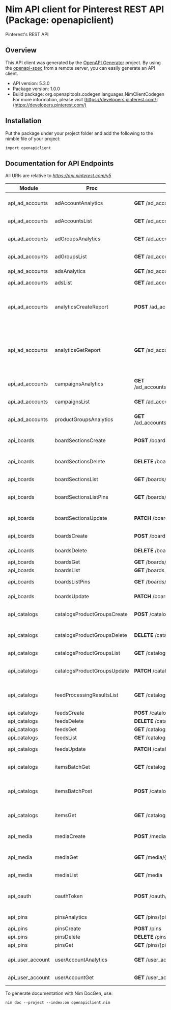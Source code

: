 # Nim API client for Pinterest REST API (Package: openapiclient)

Pinterest's REST API

## Overview

This API client was generated by the [OpenAPI Generator](https://openapi-generator.tech) project.  By using the [openapi-spec](https://openapis.org) from a remote server, you can easily generate an API client.

- API version: 5.3.0
- Package version: 1.0.0
- Build package: org.openapitools.codegen.languages.NimClientCodegen
    For more information, please visit [https://developers.pinterest.com/](https://developers.pinterest.com/)

## Installation

Put the package under your project folder and add the following to the nimble file of your project:

```
import openapiclient
```

## Documentation for API Endpoints

All URIs are relative to *https://api.pinterest.com/v5*

Module | Proc | HTTP request | Description
------------ | ------------- | ------------- | -------------
api_ad_accounts | adAccountAnalytics | **GET** /ad_accounts/{ad_account_id}/analytics | Get ad account analytics
api_ad_accounts | adAccountsList | **GET** /ad_accounts | List ad accounts
api_ad_accounts | adGroupsAnalytics | **GET** /ad_accounts/{ad_account_id}/ad_groups/analytics | Get ad group analytics
api_ad_accounts | adGroupsList | **GET** /ad_accounts/{ad_account_id}/ad_groups | List ad groups
api_ad_accounts | adsAnalytics | **GET** /ad_accounts/{ad_account_id}/ads/analytics | Get ad analytics
api_ad_accounts | adsList | **GET** /ad_accounts/{ad_account_id}/ads | List ads
api_ad_accounts | analyticsCreateReport | **POST** /ad_accounts/{ad_account_id}/reports | Create async request for an account analytics report
api_ad_accounts | analyticsGetReport | **GET** /ad_accounts/{ad_account_id}/reports | Get the account analytics report created by the async call
api_ad_accounts | campaignsAnalytics | **GET** /ad_accounts/{ad_account_id}/campaigns/analytics | Get campaign analytics
api_ad_accounts | campaignsList | **GET** /ad_accounts/{ad_account_id}/campaigns | List campaigns
api_ad_accounts | productGroupsAnalytics | **GET** /ad_accounts/{ad_account_id}/product_groups/analytics | Get product group analytics
api_boards | boardSectionsCreate | **POST** /boards/{board_id}/sections | Create board section
api_boards | boardSectionsDelete | **DELETE** /boards/{board_id}/sections/{section_id} | Delete board section
api_boards | boardSectionsList | **GET** /boards/{board_id}/sections | List board sections
api_boards | boardSectionsListPins | **GET** /boards/{board_id}/sections/{section_id}/pins | List Pins on board section
api_boards | boardSectionsUpdate | **PATCH** /boards/{board_id}/sections/{section_id} | Update board section
api_boards | boardsCreate | **POST** /boards | Create board
api_boards | boardsDelete | **DELETE** /boards/{board_id} | Delete board
api_boards | boardsGet | **GET** /boards/{board_id} | Get board
api_boards | boardsList | **GET** /boards | List boards
api_boards | boardsListPins | **GET** /boards/{board_id}/pins | List Pins on board
api_boards | boardsUpdate | **PATCH** /boards/{board_id} | Update board
api_catalogs | catalogsProductGroupsCreate | **POST** /catalogs/product_groups | Create product group
api_catalogs | catalogsProductGroupsDelete | **DELETE** /catalogs/product_groups/{product_group_id} | Delete product group
api_catalogs | catalogsProductGroupsList | **GET** /catalogs/product_groups | Get product groups list
api_catalogs | catalogsProductGroupsUpdate | **PATCH** /catalogs/product_groups/{product_group_id} | Update product group
api_catalogs | feedProcessingResultsList | **GET** /catalogs/feeds/{feed_id}/processing_results | List processing results for a given feed
api_catalogs | feedsCreate | **POST** /catalogs/feeds | Create feed
api_catalogs | feedsDelete | **DELETE** /catalogs/feeds/{feed_id} | Delete feed
api_catalogs | feedsGet | **GET** /catalogs/feeds/{feed_id} | Get feed
api_catalogs | feedsList | **GET** /catalogs/feeds | List feeds
api_catalogs | feedsUpdate | **PATCH** /catalogs/feeds/{feed_id} | Update feed
api_catalogs | itemsBatchGet | **GET** /catalogs/items/batch/{batch_id} | Get catalogs items batch
api_catalogs | itemsBatchPost | **POST** /catalogs/items/batch | Perform an operation on an item batch
api_catalogs | itemsGet | **GET** /catalogs/items | Get catalogs items
api_media | mediaCreate | **POST** /media | Register media upload
api_media | mediaGet | **GET** /media/{media_id} | Get media upload details
api_media | mediaList | **GET** /media | List media uploads
api_oauth | oauthToken | **POST** /oauth/token | Generate OAuth access token
api_pins | pinsAnalytics | **GET** /pins/{pin_id}/analytics | Get Pin analytics
api_pins | pinsCreate | **POST** /pins | Create Pin
api_pins | pinsDelete | **DELETE** /pins/{pin_id} | Delete Pin
api_pins | pinsGet | **GET** /pins/{pin_id} | Get Pin
api_user_account | userAccountAnalytics | **GET** /user_account/analytics | Get user account analytics
api_user_account | userAccountGet | **GET** /user_account | Get user account


To generate documentation with Nim DocGen, use:

```
nim doc --project --index:on openapiclient.nim
```
